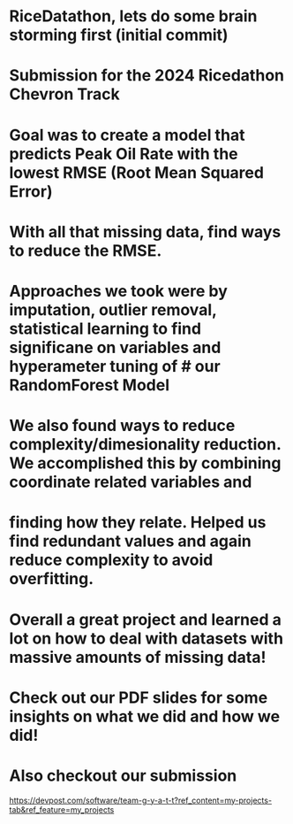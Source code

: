 # RiceDatathon, lets do some brain storming first (initial commit)
# Submission for the 2024 Ricedathon Chevron Track

# Goal was to create a model that predicts Peak Oil Rate with the lowest RMSE (Root Mean Squared Error)
# With all that missing data, find ways to reduce the RMSE. 
# Approaches we took were by imputation, outlier removal, statistical learning to find significane on variables and hyperameter tuning of          # our RandomForest Model
# We also found ways to reduce complexity/dimesionality reduction. We accomplished this by combining coordinate related variables and 
# finding how they relate. Helped us find redundant values and again reduce complexity to avoid overfitting.
# Overall a great project and learned a lot on how to deal with datasets with massive amounts of missing data!
# Check out our PDF slides for some insights on what we did and how we did!

# Also checkout our submission
https://devpost.com/software/team-g-y-a-t-t?ref_content=my-projects-tab&ref_feature=my_projects
